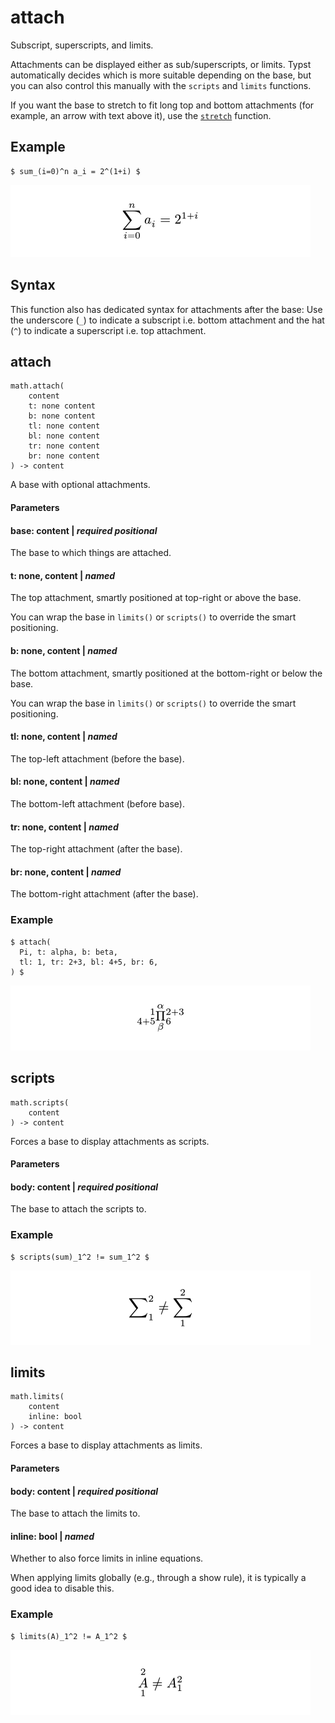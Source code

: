 
# attach

Subscript, superscripts, and limits.

Attachments can be displayed either as sub/superscripts, or limits.
Typst automatically decides which is more suitable depending on the
base, but you can also control this manually with the `scripts` and
`limits` functions.

If you want the base to stretch to fit long top and bottom attachments
(for example, an arrow with text above it), use the
[`stretch`](/reference/math/stretch/) function.

## Example

<div class="previewed-code">

    $ sum_(i=0)^n a_i = 2^(1+i) $

<div class="preview">

![Preview](/assets/411437d70da7deb746bc3f0a67ecac51.png)

</div>

</div>

## Syntax

This function also has dedicated syntax for attachments after the base:
Use the underscore (`_`) to indicate a subscript i.e. bottom attachment
and the hat (`^`) to indicate a superscript i.e. top attachment.

## attach

```
math.attach(
    content
    t: none content
    b: none content
    tl: none content
    bl: none content
    tr: none content
    br: none content
) -> content
```
A base with optional attachments.


#### Parameters


#### base: content | _required_ _positional_

The base to which things are attached.


#### t: none, content | _named_

The top attachment, smartly positioned at top-right or above the base.

You can wrap the base in
<span class="typ-func">`limits`</span><span class="typ-punct">`(`</span><span class="typ-punct">`)`</span>
or
<span class="typ-func">`scripts`</span><span class="typ-punct">`(`</span><span class="typ-punct">`)`</span>
to override the smart positioning.


#### b: none, content | _named_

The bottom attachment, smartly positioned at the bottom-right or below
the base.

You can wrap the base in
<span class="typ-func">`limits`</span><span class="typ-punct">`(`</span><span class="typ-punct">`)`</span>
or
<span class="typ-func">`scripts`</span><span class="typ-punct">`(`</span><span class="typ-punct">`)`</span>
to override the smart positioning.


#### tl: none, content | _named_

The top-left attachment (before the base).


#### bl: none, content | _named_

The bottom-left attachment (before base).


#### tr: none, content | _named_

The top-right attachment (after the base).


#### br: none, content | _named_

The bottom-right attachment (after the base).


### Example

<div class="previewed-code">

    $ attach(
      Pi, t: alpha, b: beta,
      tl: 1, tr: 2+3, bl: 4+5, br: 6,
    ) $

<div class="preview">

![Preview](/assets/84fd52f8518c49b5d0c2154d3762e8c5.png)

</div>

</div>


## scripts

```
math.scripts(
    content
) -> content
```
Forces a base to display attachments as scripts.


#### Parameters


#### body: content | _required_ _positional_

The base to attach the scripts to.


### Example

<div class="previewed-code">

    $ scripts(sum)_1^2 != sum_1^2 $

<div class="preview">

![Preview](/assets/c9599c27cd86c13285b8d314e2c8528c.png)

</div>

</div>


## limits

```
math.limits(
    content
    inline: bool
) -> content
```
Forces a base to display attachments as limits.


#### Parameters


#### body: content | _required_ _positional_

The base to attach the limits to.


#### inline: bool | _named_

Whether to also force limits in inline equations.

When applying limits globally (e.g., through a show rule), it is
typically a good idea to disable this.


### Example

<div class="previewed-code">

    $ limits(A)_1^2 != A_1^2 $

<div class="preview">

![Preview](/assets/ffb91cddf4edf78f1af94d7ff70772ce.png)

</div>

</div>

